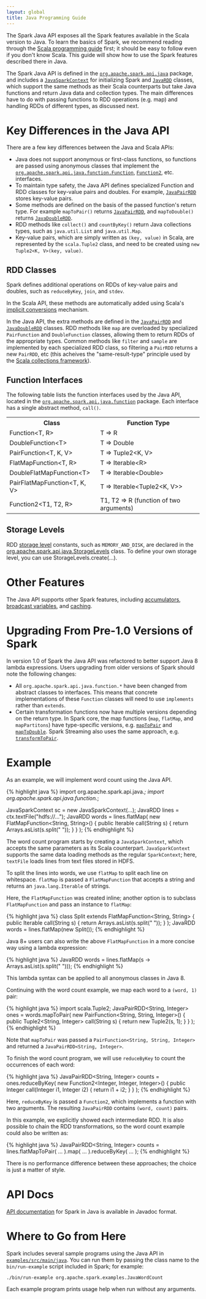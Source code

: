 ```yaml
---
layout: global
title: Java Programming Guide
---
```


The Spark Java API exposes all the Spark features available in the Scala version to Java.
To learn the basics of Spark, we recommend reading through the
[Scala programming guide](scala-programming-guide.html) first; it should be
easy to follow even if you don't know Scala.
This guide will show how to use the Spark features described there in Java.

The Spark Java API is defined in the
[`org.apache.spark.api.java`](api/java/index.html?org/apache/spark/api/java/package-summary.html) package, and includes
a [`JavaSparkContext`](api/java/index.html?org/apache/spark/api/java/JavaSparkContext.html) for
initializing Spark and [`JavaRDD`](api/java/index.html?org/apache/spark/api/java/JavaRDD.html) classes,
which support the same methods as their Scala counterparts but take Java functions and return
Java data and collection types. The main differences have to do with passing functions to RDD
operations (e.g. map) and handling RDDs of different types, as discussed next.

# Key Differences in the Java API

There are a few key differences between the Java and Scala APIs:

* Java does not support anonymous or first-class functions, so functions are passed
  using anonymous classes that implement the
  [`org.apache.spark.api.java.function.Function`](api/java/index.html?org/apache/spark/api/java/function/Function.html),
  [`Function2`](api/java/index.html?org/apache/spark/api/java/function/Function2.html), etc.
  interfaces.
* To maintain type safety, the Java API defines specialized Function and RDD
  classes for key-value pairs and doubles. For example, 
  [`JavaPairRDD`](api/java/index.html?org/apache/spark/api/java/JavaPairRDD.html)
  stores key-value pairs.
* Some methods are defined on the basis of the passed function's return type.
  For example `mapToPair()` returns
  [`JavaPairRDD`](api/java/index.html?org/apache/spark/api/java/JavaPairRDD.html),
  and `mapToDouble()` returns
  [`JavaDoubleRDD`](api/java/index.html?org/apache/spark/api/java/JavaDoubleRDD.html).
* RDD methods like `collect()` and `countByKey()` return Java collections types,
  such as `java.util.List` and `java.util.Map`.
* Key-value pairs, which are simply written as `(key, value)` in Scala, are represented
  by the `scala.Tuple2` class, and need to be created using `new Tuple2<K, V>(key, value)`.

## RDD Classes

Spark defines additional operations on RDDs of key-value pairs and doubles, such
as `reduceByKey`, `join`, and `stdev`.

In the Scala API, these methods are automatically added using Scala's
[implicit conversions](http://www.scala-lang.org/node/130) mechanism.

In the Java API, the extra methods are defined in the
[`JavaPairRDD`](api/java/index.html?org/apache/spark/api/java/JavaPairRDD.html)
and [`JavaDoubleRDD`](api/java/index.html?org/apache/spark/api/java/JavaDoubleRDD.html)
classes.  RDD methods like `map` are overloaded by specialized `PairFunction`
and `DoubleFunction` classes, allowing them to return RDDs of the appropriate
types.  Common methods like `filter` and `sample` are implemented by
each specialized RDD class, so filtering a `PairRDD` returns a new `PairRDD`,
etc (this acheives the "same-result-type" principle used by the [Scala collections
framework](http://docs.scala-lang.org/overviews/core/architecture-of-scala-collections.html)).

## Function Interfaces

The following table lists the function interfaces used by the Java API, located in the
[`org.apache.spark.api.java.function`](api/java/index.html?org/apache/spark/api/java/function/package-summary.html)
package. Each interface has a single abstract method, `call()`.

<table class="table">
<tr><th>Class</th><th>Function Type</th></tr>

<tr><td>Function&lt;T, R&gt;</td><td>T =&gt; R </td></tr>
<tr><td>DoubleFunction&lt;T&gt;</td><td>T =&gt; Double </td></tr>
<tr><td>PairFunction&lt;T, K, V&gt;</td><td>T =&gt; Tuple2&lt;K, V&gt; </td></tr>

<tr><td>FlatMapFunction&lt;T, R&gt;</td><td>T =&gt; Iterable&lt;R&gt; </td></tr>
<tr><td>DoubleFlatMapFunction&lt;T&gt;</td><td>T =&gt; Iterable&lt;Double&gt; </td></tr>
<tr><td>PairFlatMapFunction&lt;T, K, V&gt;</td><td>T =&gt; Iterable&lt;Tuple2&lt;K, V&gt;&gt; </td></tr>

<tr><td>Function2&lt;T1, T2, R&gt;</td><td>T1, T2 =&gt; R (function of two arguments)</td></tr>
</table>

## Storage Levels

RDD [storage level](scala-programming-guide.html#rdd-persistence) constants, such as `MEMORY_AND_DISK`, are
declared in the [org.apache.spark.api.java.StorageLevels](api/java/index.html?org/apache/spark/api/java/StorageLevels.html) class. To
define your own storage level, you can use StorageLevels.create(...). 

# Other Features

The Java API supports other Spark features, including
[accumulators](scala-programming-guide.html#accumulators),
[broadcast variables](scala-programming-guide.html#broadcast-variables), and
[caching](scala-programming-guide.html#rdd-persistence).

# Upgrading From Pre-1.0 Versions of Spark

In version 1.0 of Spark the Java API was refactored to better support Java 8
lambda expressions. Users upgrading from older versions of Spark should note
the following changes:

* All `org.apache.spark.api.java.function.*` have been changed from abstract
  classes to interfaces. This means that concrete implementations of these 
  `Function` classes will need to use `implements` rather than `extends`.
* Certain transformation functions now have multiple versions depending
  on the return type. In Spark core, the map functions (`map`, `flatMap`, and
  `mapPartitons`) have type-specific versions, e.g. 
  [`mapToPair`](api/java/org/apache/spark/api/java/JavaRDDLike.html#mapToPair(org.apache.spark.api.java.function.PairFunction))
  and [`mapToDouble`](api/java/org/apache/spark/api/java/JavaRDDLike.html#mapToDouble(org.apache.spark.api.java.function.DoubleFunction)).
  Spark Streaming also uses the same approach, e.g. [`transformToPair`](api/java/org/apache/spark/streaming/api/java/JavaDStreamLike.html#transformToPair(org.apache.spark.api.java.function.Function)).

# Example

As an example, we will implement word count using the Java API.

{% highlight java %}
import org.apache.spark.api.java.*;
import org.apache.spark.api.java.function.*;

JavaSparkContext sc = new JavaSparkContext(...);
JavaRDD<String> lines = ctx.textFile("hdfs://...");
JavaRDD<String> words = lines.flatMap(
  new FlatMapFunction<String, String>() {
    public Iterable<String> call(String s) {
      return Arrays.asList(s.split(" "));
    }
  }
);
{% endhighlight %}

The word count program starts by creating a `JavaSparkContext`, which accepts
the same parameters as its Scala counterpart.  `JavaSparkContext` supports the
same data loading methods as the regular `SparkContext`; here, `textFile`
loads lines from text files stored in HDFS.

To split the lines into words, we use `flatMap` to split each line on
whitespace.  `flatMap` is passed a `FlatMapFunction` that accepts a string and
returns an `java.lang.Iterable` of strings.

Here, the `FlatMapFunction` was created inline; another option is to subclass
`FlatMapFunction` and pass an instance to `flatMap`:

{% highlight java %}
class Split extends FlatMapFunction<String, String> {
  public Iterable<String> call(String s) {
    return Arrays.asList(s.split(" "));
  }
);
JavaRDD<String> words = lines.flatMap(new Split());
{% endhighlight %}

Java 8+ users can also write the above `FlatMapFunction` in a more concise way using 
a lambda expression:

{% highlight java %}
JavaRDD<String> words = lines.flatMap(s -> Arrays.asList(s.split(" ")));
{% endhighlight %}

This lambda syntax can be applied to all anonymous classes in Java 8.

Continuing with the word count example, we map each word to a `(word, 1)` pair:

{% highlight java %}
import scala.Tuple2;
JavaPairRDD<String, Integer> ones = words.mapToPair(
  new PairFunction<String, String, Integer>() {
    public Tuple2<String, Integer> call(String s) {
      return new Tuple2(s, 1);
    }
  }
);
{% endhighlight %}

Note that `mapToPair` was passed a `PairFunction<String, String, Integer>` and
returned a `JavaPairRDD<String, Integer>`.

To finish the word count program, we will use `reduceByKey` to count the
occurrences of each word:

{% highlight java %}
JavaPairRDD<String, Integer> counts = ones.reduceByKey(
  new Function2<Integer, Integer, Integer>() {
    public Integer call(Integer i1, Integer i2) {
      return i1 + i2;
    }
  }
);
{% endhighlight %}

Here, `reduceByKey` is passed a `Function2`, which implements a function with
two arguments.  The resulting `JavaPairRDD` contains `(word, count)` pairs.

In this example, we explicitly showed each intermediate RDD.  It is also
possible to chain the RDD transformations, so the word count example could also
be written as:

{% highlight java %}
JavaPairRDD<String, Integer> counts = lines.flatMapToPair(
    ...
  ).map(
    ...
  ).reduceByKey(
    ...
  );
{% endhighlight %}

There is no performance difference between these approaches; the choice is
just a matter of style.

# API Docs

[API documentation](api/java/index.html) for Spark in Java is available in Javadoc format.

# Where to Go from Here

Spark includes several sample programs using the Java API in
[`examples/src/main/java`](https://github.com/apache/spark/tree/master/examples/src/main/java/org/apache/spark/examples).  You can run them by passing the class name to the
`bin/run-example` script included in Spark; for example:

    ./bin/run-example org.apache.spark.examples.JavaWordCount

Each example program prints usage help when run
without any arguments.
